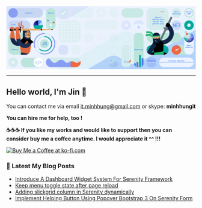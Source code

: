 <center><a href="https://minhhungit.github.io"><img src="https://raw.githubusercontent.com/minhhungit/minhhungit/master/assets/banner-img-03.png"/></a></center>

---

## Hello world, I'm Jin 👋
You can contact me via email [it.minhhung@gmail.com](mailto:it.minhhung@gmail.com) or skype: **minhhungit**

**You can hire me for help, too !**



**☕️☕️☕️ If you like my works and would like to support then you can consider buy me a coffee anytime. I would appreciate it ^^ !!!**

<a href='https://ko-fi.com/I2I13GAGL' target='_blank'><img height='36' style='border:0px;height:36px;' src='https://cdn.ko-fi.com/cdn/kofi4.png?v=2' border='0' alt='Buy Me a Coffee at ko-fi.com' /></a> 

### 📝 Latest My Blog Posts
<!-- MYBLOG:START -->
- [Introduce A Dashboard Widget System For Serenity Framework](https://minhhungit.github.io/2020/12/26/012-introduce-dashboard-widget-system/)
- [Keep menu toggle state after page reload](https://minhhungit.github.io/2020/10/16/011-keep-menu-toggle-state-after-page-reload/)
- [Adding slickgrid column in Serenity dynamically](https://minhhungit.github.io/2020/10/07/010-adding-slickgrid-column-in-serenity-dynamically/)
- [Implement Helping Button Using Popover Bootstrap 3 On Serenity Form](https://minhhungit.github.io/2020/08/06/009-implement-helping-button-using-popover-bootstrap-3-on-serenity-form/)
<!-- MYBLOG:END -->
